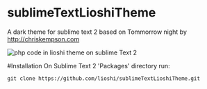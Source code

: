 sublimeTextLioshiTheme
======================

A dark theme for sublime text 2 based on Tommorrow night by http://chriskempson.com

![php code in lioshi theme on sublime Text 2](https://raw.github.com/lioshi/sublimeTextLioshiTheme/master/images/example.png)

#Installation
On Sublime Text 2 'Packages' directory run:

	git clone https://github.com/lioshi/sublimeTextLioshiTheme.git